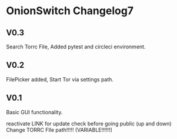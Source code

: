 # OnionSwitch Changelog7

## V0.3

Search Torrc File, Added pytest and circleci environment.

## V0.2

FilePicker added, Start Tor via settings path.

## V0.1

Basic GUI functionality.

reactivate LINK for update check before going public (up and down)
Change TORRC FIle path!!!!! (VARIABLE!!!!!!)
